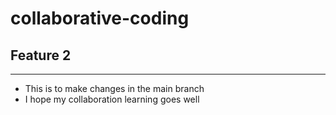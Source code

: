 # collaborative-coding

## Feature 2

---
* This is to make changes in the main branch
* I hope my collaboration learning goes well